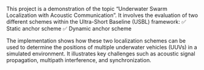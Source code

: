 This project is a demonstration of the topic “Underwater Swarm Localization with Acoustic Communication”. It involves the evaluation of two different schemes within the Ultra-Short Baseline (USBL) framework:
✅ Static anchor scheme
✅ Dynamic anchor scheme

The implementation shows how these two localization schemes can be used to determine the positions of multiple underwater vehicles (UUVs) in a simulated environment. It illustrates key challenges such as acoustic signal propagation, multipath interference, and synchronization.
